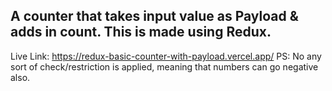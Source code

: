 ## A counter that takes input value as Payload & adds in count. This is made using Redux. 
Live Link: https://redux-basic-counter-with-payload.vercel.app/
PS: No any sort of check/restriction is applied, meaning that numbers can go negative also. 

